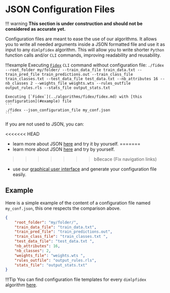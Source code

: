 # JSON Configuration Files

!!! warning
    **This section is under construction and should not be considered as accurate yet.**

Configuration files are meant to ease the use of our algorithms. It allows you to write all needed arguments inside a JSON formatted file and use it as input to any `dimlpfidex` algorithm. This will allow you to write shorter `Python` function calls and/or `CLI` commands, improving readability and reusability.

!!!example
    Executing [`Fidex`](../algorithms/fidex/fidex.md) `CLI` command without configuration file:
    ```
    ./fidex --root_folder my/folder/ --train_data_file train_data.txt --train_pred_file train_predictions.out --train_class_file train_classes.txt --test_data_file test_data.txt --nb_attributes 16 --nb_classes 2 --weights_file weights.wts --rules_outfile output_rules.rls --stats_file output_stats.txt
    ```

    Executing [`Fidex`](../algorithms/fidex/fidex.md) with [this configuration](#example) file
    ```
    ./fidex --json_configuration_file my_conf.json
    ```

If you are not used to JSON, you can:

<<<<<<< HEAD
-  learn more about JSON [here](https://json.org) and try it by yourself.
=======
-  learn more about JSON [here](https://json.org) and try by yourself.
>>>>>>> b8ecace (Fix navigation links)
-   use our [graphical user interface](../gui.md) and generate your configuration file easily.

## Example

Here is a simple example of the content of a configuration file named `my_conf.json`, this one respects the comparison above.

```json
{
    "root_folder": "my/folder/",
    "train_data_file": "train_data.txt",
    "train_pred_file": "train_predictions.out", 
    "train_class_file": "train_classes.txt ",
    "test_data_file": "test_data.txt ",
    "nb_attributes": 16,
    "nb_classes": 2,
    "weights_file": "weights.wts ",
    "rules_outfile": "output_rules.rls",
    "stats_file": "output_stats.txt"
}
```

!!!Tip
    You can find configuration file templates for every `dimlpfidex` algorithm [here](https://github.com/HES-XPLAIN/dimlpfidex/tree/main/tests/templates).
